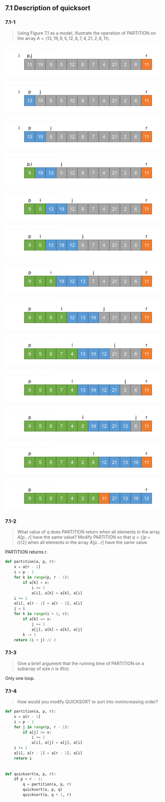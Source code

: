## 7.1 Description of quicksort

### 7.1-1

> Using Figure 7.1 as a model, illustrate the operation of PARTITION on the array $A = \left \langle 13, 19, 9, 5, 12, 8, 7, 4, 21, 2, 6, 11 \right \rangle$.

![](img/7.1-1_1.png)

![](img/7.1-1_2.png)

![](img/7.1-1_3.png)

![](img/7.1-1_4.png)

![](img/7.1-1_5.png)

![](img/7.1-1_6.png)

![](img/7.1-1_7.png)

![](img/7.1-1_8.png)

![](img/7.1-1_9.png)

![](img/7.1-1_10.png)

![](img/7.1-1_11.png)

![](img/7.1-1_12.png)

![](img/7.1-1_13.png)

### 7.1-2

> What value of $q$ does PARTITION return when all elements in the array $A[p \dots r]$ have the same value? Modify PARTITION so that $q = \left \lfloor(p + r)/2 \right \rfloor$ when all elements in the array $A[p \dots r]$ have the same value.

PARTITION returns $r$.

```python
def partition(a, p, r):
    x = a[r - 1]
    i = p - 1
    for k in range(p, r - 1):
        if a[k] < x:
            i += 1
            a[i], a[k] = a[k], a[i]
    i += 1
    a[i], a[r - 1] = a[r - 1], a[i]
    j = i
    for k in range(i + 1, r):
        if a[k] == x:
            j += 1
            a[j], a[k] = a[k], a[j]
        k -= 1
    return (i + j) // 2
```

### 7.1-3

> Give a brief argument that the running time of PARTITION on a subarray of size $n$ is $\Theta(n)$.

Only one loop.

### 7.1-4

> How would you modify QUICKSORT to sort into nonincreasing order?

```python
def partition(a, p, r):
    x = a[r - 1]
    i = p - 1
    for j in range(p, r - 1):
        if a[j] >= x:
            i += 1
            a[i], a[j] = a[j], a[i]
    i += 1
    a[i], a[r - 1] = a[r - 1], a[i]
    return i


def quicksort(a, p, r):
    if p < r - 1:
        q = partition(a, p, r)
        quicksort(a, p, q)
        quicksort(a, q + 1, r)
```
